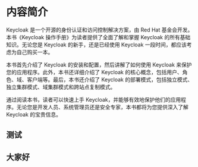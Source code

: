 # 内容简介

Keycloak 是一个开源的身份认证和访问控制解决方案，由 Red Hat 基金会开发。本书《Keycloak 操作手册》为读者提供了全面了解和掌握 Keycloak 的所有基础知识。无论您是 Keycloak 的新手，还是已经使用 Keycloak 一段时间，都应该考虑为自己购买一本。

本书首先介绍了 Keycloak 的安装和配置，然后讲解了如何使用 Keycloak 来保护您的应用程序。此外，本书还详细介绍了 Keycloak 的核心概念，包括用户、角色、域、客户端等。最后，本书还介绍了 Keycloak 的部署模式，包括独立模式、独立集群模式、域集群模式和跨站点复制模式。

通过阅读本书，读者可以快速上手 Keycloak，并能够有效地保护他们的应用程序。无论您是开发人员、系统管理员还是安全专家，本书都将为您提供深入了解 Keycloak 的宝贵信息。


## 测试

## 大家好

